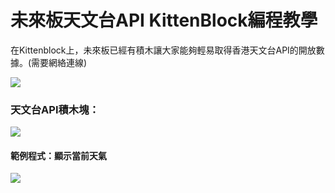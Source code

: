 # 未來板天文台API KittenBlock編程教學

在Kittenblock上，未來板已經有積木讓大家能夠輕易取得香港天文台API的開放數據。(需要網絡連線)

![](https://kittenbothk.readthedocs.io/en/latest/\_images/kbbanner10.png)

### 天文台API積木塊：

![](https://kittenbothk.readthedocs.io/en/latest/\_images/hko.png)

#### 範例程式：顯示當前天氣

![](https://kittenbothk.readthedocs.io/en/latest/\_images/hko\_code1.png)

